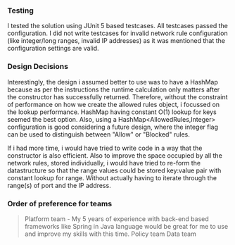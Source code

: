 ### Testing
I tested the solution using JUnit 5 based testcases. All testcases passed the configuration. I did not write testcases for invalid network rule configuration (like integer/long ranges, invalid IP addresses) as it was mentioned that the configuration settings are valid. 

### Design Decisions
Interestingly, the design i assumed better to use was to have a HashMap because as per the instructions the runtime calculation only matters after the constructor has successfully returned. Therefore, without the constraint of performance on how we create the allowed rules object, i focussed on the lookup performance. HashMap having constant O(1) lookup for keys seemed the best option. 
Also, using a HashMap<AllowedRules,Integer> configuration is good considering a future design, where the integer flag can be used to distinguish between "Allow" or "Blocked" rules.

If i had more time, i would have tried to write code in a way that the constructor is also efficient. Also to improve the space occupied by all the network rules, stored individually, i would have tried to re-form the datastructure so that the range values could be stored key:value pair with constant lookup for range. Without actually having to iterate through the range(s) of port and the IP address.

### Order of preference for teams
> Platform team - My 5 years of experience with back-end based frameworks like Spring in Java language would be great for me to use and improve my skills with this time.
> Policy team
> Data team
